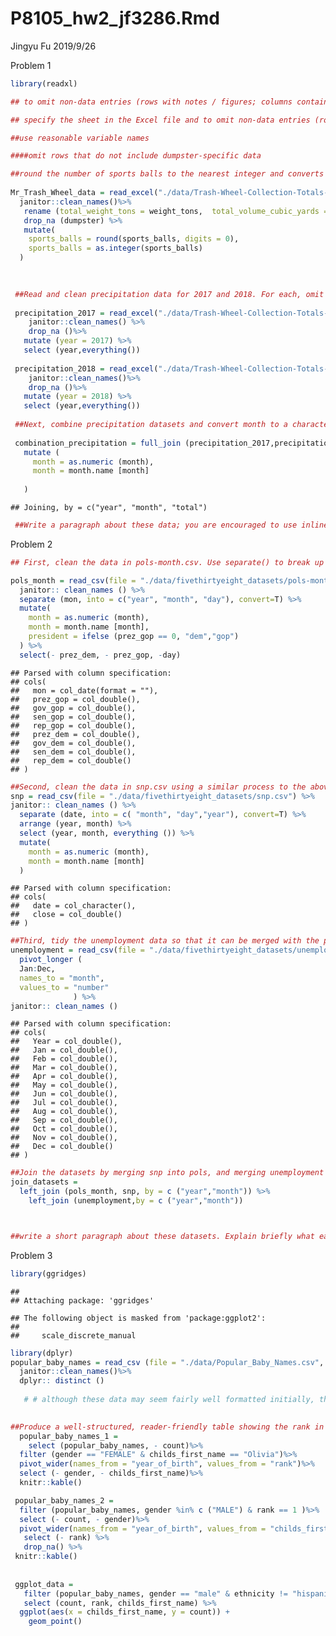 P8105\_hw2\_jf3286.Rmd
================
Jingyu Fu
2019/9/26

Problem 1

``` r
library(readxl)

## to omit non-data entries (rows with notes / figures; columns containing notes) using arguments in read_excel

## specify the sheet in the Excel file and to omit non-data entries (rows with notes / figures; columns containing notes) using arguments in read_excel

##use reasonable variable names

####omit rows that do not include dumpster-specific data

##round the number of sports balls to the nearest integer and converts the result to an integer variable (using as.integer)
 
Mr_Trash_Wheel_data = read_excel("./data/Trash-Wheel-Collection-Totals-8-6-19.xlsx", sheet = "Mr. Trash Wheel", range = "A2:N408", col_names = TRUE) %>%
  janitor::clean_names()%>%
   rename (total_weight_tons = weight_tons,  total_volume_cubic_yards = volume_cubic_yards)%>%
   drop_na (dumpster) %>% 
   mutate(
    sports_balls = round(sports_balls, digits = 0),
    sports_balls = as.integer(sports_balls)
  ) 
    

 
 ##Read and clean precipitation data for 2017 and 2018. For each, omit rows without precipitation data and add a variable year. 
 
 precipitation_2017 = read_excel("./data/Trash-Wheel-Collection-Totals-8-6-19.xlsx", sheet = "2017 Precipitation", skip = 1, col_names = TRUE) %>% 
    janitor::clean_names() %>% 
    drop_na ()%>%
   mutate (year = 2017) %>% 
   select (year,everything())
 
 precipitation_2018 = read_excel("./data/Trash-Wheel-Collection-Totals-8-6-19.xlsx", sheet = "2018 Precipitation", skip = 1, col_names = TRUE) %>% 
    janitor::clean_names()%>%
    drop_na ()%>%
   mutate (year = 2018) %>% 
   select (year,everything())
  
 ##Next, combine precipitation datasets and convert month to a character variable (the variable month.name is built into R and should be useful).
 
 combination_precipitation = full_join (precipitation_2017,precipitation_2018) %>% 
   mutate (
     month = as.numeric (month),
     month = month.name [month]
     
   )
```

    ## Joining, by = c("year", "month", "total")

``` r
 ##Write a paragraph about these data; you are encouraged to use inline R. Be sure to note the number of observations in both resulting datasets, and give examples of key variables. For available data, what was the total precipitation in 2018? What was the median number of sports balls in a dumpster in 2017?
```

Problem
2

``` r
## First, clean the data in pols-month.csv. Use separate() to break up the variable mon into integer variables year, month, and day; replace month number with month name; create a president variable taking values gop and dem, and remove prez_dem and prez_gop; and remove the day variable.

pols_month = read_csv(file = "./data/fivethirtyeight_datasets/pols-month.csv", col_names = TRUE)%>%
  janitor:: clean_names () %>% 
  separate (mon, into = c("year", "month", "day"), convert=T) %>% 
  mutate(
    month = as.numeric (month), 
    month = month.name [month],
    president = ifelse (prez_gop == 0, "dem","gop")
  ) %>% 
  select(- prez_dem, - prez_gop, -day)
```

    ## Parsed with column specification:
    ## cols(
    ##   mon = col_date(format = ""),
    ##   prez_gop = col_double(),
    ##   gov_gop = col_double(),
    ##   sen_gop = col_double(),
    ##   rep_gop = col_double(),
    ##   prez_dem = col_double(),
    ##   gov_dem = col_double(),
    ##   sen_dem = col_double(),
    ##   rep_dem = col_double()
    ## )

``` r
##Second, clean the data in snp.csv using a similar process to the above. For consistency across datasets, arrange according to year and month, and organize so that year and month are the leading columns.
snp = read_csv(file = "./data/fivethirtyeight_datasets/snp.csv") %>% 
janitor:: clean_names () %>% 
  separate (date, into = c( "month", "day","year"), convert=T) %>% 
  arrange (year, month) %>% 
  select (year, month, everything ()) %>% 
  mutate(
    month = as.numeric (month), 
    month = month.name [month]
  ) 
```

    ## Parsed with column specification:
    ## cols(
    ##   date = col_character(),
    ##   close = col_double()
    ## )

``` r
##Third, tidy the unemployment data so that it can be merged with the previous datasets. This process will involve switching from “wide” to “long” format; ensuring that key variables have the same name; and ensuring that key variables take the same values.
unemployment = read_csv(file = "./data/fivethirtyeight_datasets/unemployment.csv") %>% 
  pivot_longer (
  Jan:Dec, 
  names_to = "month",
  values_to = "number"
              ) %>% 
janitor:: clean_names () 
```

    ## Parsed with column specification:
    ## cols(
    ##   Year = col_double(),
    ##   Jan = col_double(),
    ##   Feb = col_double(),
    ##   Mar = col_double(),
    ##   Apr = col_double(),
    ##   May = col_double(),
    ##   Jun = col_double(),
    ##   Jul = col_double(),
    ##   Aug = col_double(),
    ##   Sep = col_double(),
    ##   Oct = col_double(),
    ##   Nov = col_double(),
    ##   Dec = col_double()
    ## )

``` r
##Join the datasets by merging snp into pols, and merging unemployment into the result.
join_datasets = 
  left_join (pols_month, snp, by = c ("year","month")) %>% 
    left_join (unemployment,by = c ("year","month"))



##write a short paragraph about these datasets. Explain briefly what each dataset contained, and describe the resulting dataset (e.g. give the dimension, range of years, and names of key variables).
```

Problem 3

``` r
library(ggridges)
```

    ## 
    ## Attaching package: 'ggridges'

    ## The following object is masked from 'package:ggplot2':
    ## 
    ##     scale_discrete_manual

``` r
library(dplyr)
popular_baby_names = read_csv (file = "./data/Popular_Baby_Names.csv", col_names = TRUE, col_types = "ncccnn")%>%
  janitor::clean_names()%>%
  dplyr:: distinct () 
 
   # # although these data may seem fairly well formatted initially, the names of a categorical predictor and the case structure of string variables changed over time
 

##Produce a well-structured, reader-friendly table showing the rank in popularity of the name “Olivia” as a female baby name over time; this should have rows for ethnicities and columns for year. Produce a similar table showing the most popular name among male children over time.
  popular_baby_names_1 = 
    select (popular_baby_names, - count)%>%
  filter (gender == "FEMALE" & childs_first_name == "Olivia")%>%
  pivot_wider(names_from = "year_of_birth", values_from = "rank")%>%
  select (- gender, - childs_first_name)%>%
  knitr::kable()

 popular_baby_names_2 =
  filter (popular_baby_names, gender %in% c ("MALE") & rank == 1 )%>%
  select (- count, - gender)%>%
  pivot_wider(names_from = "year_of_birth", values_from = "childs_first_name")%>%
   select (- rank) %>% 
   drop_na() %>% 
 knitr::kable()
                                                                                       ##Finally, for male, white non-hispanic children born in 2016, produce a scatter plot showing the number of children with a name (y axis) against the rank in popularity of that name (x axis)
 
 ggplot_data = 
   filter (popular_baby_names, gender == "male" & ethnicity != "hispanic" & year_of_birth == 2016) %>%
   select (count, rank, childs_first_name) %>% 
  ggplot(aes(x = childs_first_name, y = count)) + 
    geom_point()
```
